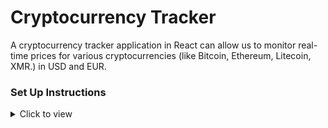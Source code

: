  <h1>Cryptocurrency Tracker</h1>
 
 <p> 
A cryptocurrency tracker application in React can allow us to monitor real-time prices for various cryptocurrencies (like Bitcoin, Ethereum, Litecoin, XMR.) in USD and EUR. 
 </p>
 
### Set Up Instructions

<details>
<summary>Click to view</summary>

- Download dependencies by running `npm install`
- Start up the app using `npm start`
</details>
